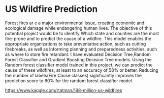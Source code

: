 <h1> US Wildfire Prediction </h1>

Forest fires ar e a major environmental issue, creating economic and ecological damage while endangering human lives. The objective of this potential project would be to identify Which state and counties are the most fire-prone and to predict the cause of a wildfire. This model enables the appropriate organizations to take preventative action, such as cutting firebreaks, as well as informing planning and preparedness activities, such as where to store fire retardant. I have evaluated Decision Tree,Random Forest Classifier and Gradient Boosting Decision Tree models. Using the Random forest classifier model trained in this project, we can predict the cause of these wildfires, at least to an accuracy of 58% or better. Reducing the number of labels(Fire Cause classes) significantly improves the prediction score to 80% for the random forest classifier model.

https://www.kaggle.com/rtatman/188-million-us-wildfires
